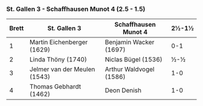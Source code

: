 ### St. Gallen 3 - Schaffhausen Munot 4 (2.5 - 1.5)

| Brett | St. Gallen 3                 | Schaffhausen Munot 4    | 2½-1½ |
|-------|------------------------------|-------------------------|-------|
| 1     | Martin Eichenberger (1629)   | Benjamin Wacker (1697)  | 0-1   |
| 2     | Linda Thöny (1740)           | Niclas Bügel (1536)     | ½-½   |
| 3     | Jelmer van der Meulen (1543) | Arthur Waldvogel (1586) | 1-0   |
| 4     | Thomas Gebhardt (1462)       | Deon Denish             | 1-0   |
